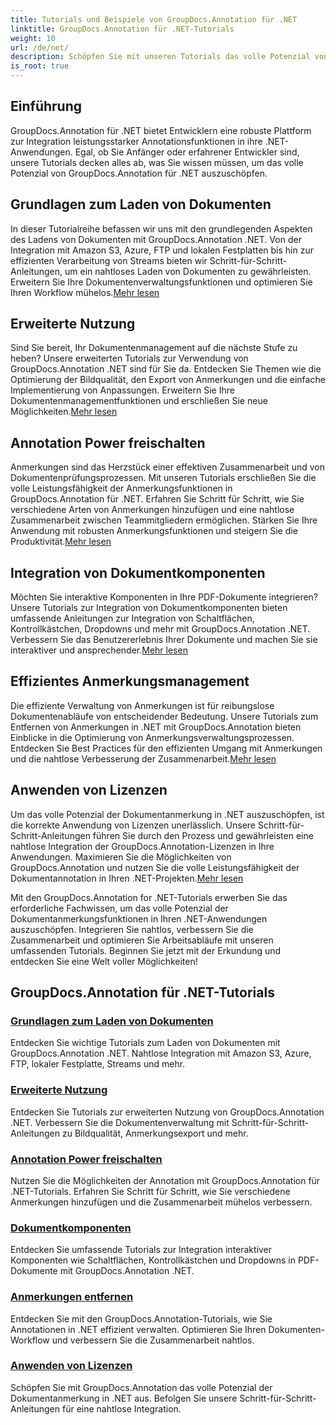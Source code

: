 ```yaml
---
title: Tutorials und Beispiele von GroupDocs.Annotation für .NET
linktitle: GroupDocs.Annotation für .NET-Tutorials
weight: 10
url: /de/net/
description: Schöpfen Sie mit unseren Tutorials das volle Potenzial von GroupDocs.Annotation für .NET aus. Nahtlose Integration, Verbesserung der Zusammenarbeit und Optimierung von Arbeitsabläufen.
is_root: true
---
```

## Einführung

GroupDocs.Annotation für .NET bietet Entwicklern eine robuste Plattform zur Integration leistungsstarker Annotationsfunktionen in ihre .NET-Anwendungen. Egal, ob Sie Anfänger oder erfahrener Entwickler sind, unsere Tutorials decken alles ab, was Sie wissen müssen, um das volle Potenzial von GroupDocs.Annotation für .NET auszuschöpfen.

## Grundlagen zum Laden von Dokumenten
 In dieser Tutorialreihe befassen wir uns mit den grundlegenden Aspekten des Ladens von Dokumenten mit GroupDocs.Annotation .NET. Von der Integration mit Amazon S3, Azure, FTP und lokalen Festplatten bis hin zur effizienten Verarbeitung von Streams bieten wir Schritt-für-Schritt-Anleitungen, um ein nahtloses Laden von Dokumenten zu gewährleisten. Erweitern Sie Ihre Dokumentenverwaltungsfunktionen und optimieren Sie Ihren Workflow mühelos.[Mehr lesen](./document-loading-essentials/)

## Erweiterte Nutzung
Sind Sie bereit, Ihr Dokumentenmanagement auf die nächste Stufe zu heben? Unsere erweiterten Tutorials zur Verwendung von GroupDocs.Annotation .NET sind für Sie da. Entdecken Sie Themen wie die Optimierung der Bildqualität, den Export von Anmerkungen und die einfache Implementierung von Anpassungen. Erweitern Sie Ihre Dokumentenmanagementfunktionen und erschließen Sie neue Möglichkeiten.[Mehr lesen](./advanced-usage/)

## Annotation Power freischalten
 Anmerkungen sind das Herzstück einer effektiven Zusammenarbeit und von Dokumentenprüfungsprozessen. Mit unseren Tutorials erschließen Sie die volle Leistungsfähigkeit der Anmerkungsfunktionen in GroupDocs.Annotation für .NET. Erfahren Sie Schritt für Schritt, wie Sie verschiedene Arten von Anmerkungen hinzufügen und eine nahtlose Zusammenarbeit zwischen Teammitgliedern ermöglichen. Stärken Sie Ihre Anwendung mit robusten Anmerkungsfunktionen und steigern Sie die Produktivität.[Mehr lesen](./unlocking-annotation-power/)

## Integration von Dokumentkomponenten
Möchten Sie interaktive Komponenten in Ihre PDF-Dokumente integrieren? Unsere Tutorials zur Integration von Dokumentkomponenten bieten umfassende Anleitungen zur Integration von Schaltflächen, Kontrollkästchen, Dropdowns und mehr mit GroupDocs.Annotation .NET. Verbessern Sie das Benutzererlebnis Ihrer Dokumente und machen Sie sie interaktiver und ansprechender.[Mehr lesen](./document-components/)

## Effizientes Anmerkungsmanagement
 Die effiziente Verwaltung von Anmerkungen ist für reibungslose Dokumentenabläufe von entscheidender Bedeutung. Unsere Tutorials zum Entfernen von Anmerkungen in .NET mit GroupDocs.Annotation bieten Einblicke in die Optimierung von Anmerkungsverwaltungsprozessen. Entdecken Sie Best Practices für den effizienten Umgang mit Anmerkungen und die nahtlose Verbesserung der Zusammenarbeit.[Mehr lesen](./removing-annotations/)

## Anwenden von Lizenzen
Um das volle Potenzial der Dokumentanmerkung in .NET auszuschöpfen, ist die korrekte Anwendung von Lizenzen unerlässlich. Unsere Schritt-für-Schritt-Anleitungen führen Sie durch den Prozess und gewährleisten eine nahtlose Integration der GroupDocs.Annotation-Lizenzen in Ihre Anwendungen. Maximieren Sie die Möglichkeiten von GroupDocs.Annotation und nutzen Sie die volle Leistungsfähigkeit der Dokumentannotation in Ihren .NET-Projekten.[Mehr lesen](./applying-licenses/)

Mit den GroupDocs.Annotation for .NET-Tutorials erwerben Sie das erforderliche Fachwissen, um das volle Potenzial der Dokumentanmerkungsfunktionen in Ihren .NET-Anwendungen auszuschöpfen. Integrieren Sie nahtlos, verbessern Sie die Zusammenarbeit und optimieren Sie Arbeitsabläufe mit unseren umfassenden Tutorials. Beginnen Sie jetzt mit der Erkundung und entdecken Sie eine Welt voller Möglichkeiten!
## GroupDocs.Annotation für .NET-Tutorials
### [Grundlagen zum Laden von Dokumenten](./document-loading-essentials/)
Entdecken Sie wichtige Tutorials zum Laden von Dokumenten mit GroupDocs.Annotation .NET. Nahtlose Integration mit Amazon S3, Azure, FTP, lokaler Festplatte, Streams und mehr.
### [Erweiterte Nutzung](./advanced-usage/)
Entdecken Sie Tutorials zur erweiterten Nutzung von GroupDocs.Annotation .NET. Verbessern Sie die Dokumentenverwaltung mit Schritt-für-Schritt-Anleitungen zu Bildqualität, Anmerkungsexport und mehr.
### [Annotation Power freischalten](./unlocking-annotation-power/)
Nutzen Sie die Möglichkeiten der Annotation mit GroupDocs.Annotation für .NET-Tutorials. Erfahren Sie Schritt für Schritt, wie Sie verschiedene Anmerkungen hinzufügen und die Zusammenarbeit mühelos verbessern.
### [Dokumentkomponenten](./document-components/)
Entdecken Sie umfassende Tutorials zur Integration interaktiver Komponenten wie Schaltflächen, Kontrollkästchen und Dropdowns in PDF-Dokumente mit GroupDocs.Annotation .NET.
### [Anmerkungen entfernen](./removing-annotations/)
Entdecken Sie mit den GroupDocs.Annotation-Tutorials, wie Sie Annotationen in .NET effizient verwalten. Optimieren Sie Ihren Dokumenten-Workflow und verbessern Sie die Zusammenarbeit nahtlos.
### [Anwenden von Lizenzen](./applying-licenses/)
Schöpfen Sie mit GroupDocs.Annotation das volle Potenzial der Dokumentanmerkung in .NET aus. Befolgen Sie unsere Schritt-für-Schritt-Anleitungen für eine nahtlose Integration.